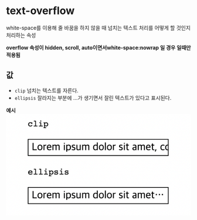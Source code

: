 # text-overflow

white-space를 이용해 줄 바꿈을 하지 않을 때 넘치는 텍스트 처리를 어떻게 할 것인지 처리하는 속성

**overflow 속성이 hidden, scroll, auto이면서white-space:nowrap 일 경우 일때만 적용됨**

## 값

- `clip`
  넘치는 텍스트를 자른다.
- `ellipsis`
  잘라지는 부분에 ...가 생기면서 잘린 텍스트가 있다고 표시된다.

**예시**
![예시](../../Image/text-overflow.png)
